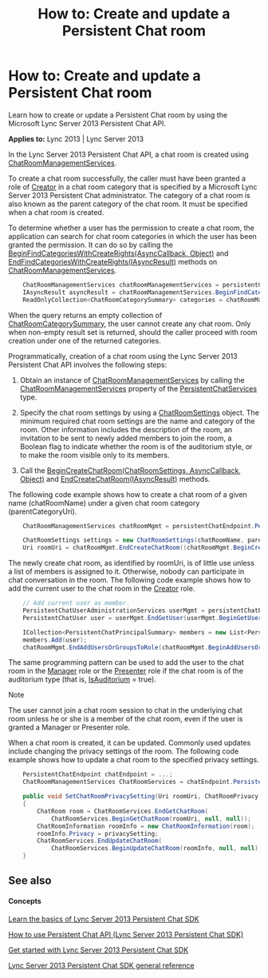 ﻿---
title: 'How to: Create and update a Persistent Chat room'
TOCTitle: 'How to: Create and update a Persistent Chat room'
ms:assetid: cc3a1483-3c6e-49e6-a458-756394a599e5
ms:mtpsurl: https://msdn.microsoft.com/library/Dn465911(v=office.15)
ms:contentKeyID: 57101434
ms.date: 07/24/2014
mtps_version: v=office.15
dev_langs:
- csharp
---

# How to: Create and update a Persistent Chat room

Learn how to create or update a Persistent Chat room by using the Microsoft Lync Server 2013 Persistent Chat API.


**Applies to:** Lync 2013 | Lync Server 2013

In the Lync Server 2013 Persistent Chat API, a chat room is created using [ChatRoomManagementServices](https://msdn.microsoft.com/library/jj266394\(v=office.15\)).

To create a chat room successfully, the caller must have been granted a role of [Creator](https://msdn.microsoft.com/library/jj266929\(v=office.15\)) in a chat room category that is specified by a Microsoft Lync Server 2013 Persistent Chat administrator. The category of a chat room is also known as the parent category of the chat room. It must be specified when a chat room is created.

To determine whether a user has the permission to create a chat room, the application can search for chat room categories in which the user has been granted the permission. It can do so by calling the [BeginFindCategoriesWithCreateRights(AsyncCallback, Object)](https://msdn.microsoft.com/library/jj267546\(v=office.15\)) and [EndFindCategoriesWithCreateRights(IAsyncResult)](https://msdn.microsoft.com/library/jj266355\(v=office.15\)) methods on [ChatRoomManagementServices](https://msdn.microsoft.com/library/jj266394\(v=office.15\)).

```csharp
    ChatRoomManagementServices chatRoomManagementServices = persistentChatEndpoint.PersistentChatServices.ChatRoomManagementServices;
    IAsyncResult asyncResult = chatRoomManagementServices.BeginFindCategoriesWithCreateRights(null, null);
    ReadOnlyCollection<ChatRoomCategorySummary> categories = chatRoomManagementServices.EndFindCategoriesWithCreateRights(asyncResult);
```

When the query returns an empty collection of [ChatRoomCategorySummary](https://msdn.microsoft.com/library/jj267884\(v=office.15\)), the user cannot create any chat room. Only when non-empty result set is returned, should the caller proceed with room creation under one of the returned categories.

Programmatically, creation of a chat room using the Lync Server 2013 Persistent Chat API involves the following steps:

1.  Obtain an instance of [ChatRoomManagementServices](https://msdn.microsoft.com/library/jj266394\(v=office.15\)) by calling the [ChatRoomManagementServices](https://msdn.microsoft.com/library/jj267183\(v=office.15\)) property of the [PersistentChatServices](https://msdn.microsoft.com/library/jj266890\(v=office.15\)) type.

2.  Specify the chat room settings by using a [ChatRoomSettings](https://msdn.microsoft.com/library/jj267618\(v=office.15\)) object. The minimum required chat room settings are the name and category of the room. Other information includes the description of the room, an invitation to be sent to newly added members to join the room, a Boolean flag to indicate whether the room is of the auditorium style, or to make the room visible only to its members.

3.  Call the [BeginCreateChatRoom(ChatRoomSettings, AsyncCallback, Object)](https://msdn.microsoft.com/library/jj266391\(v=office.15\)) and [EndCreateChatRoom(IAsyncResult)](https://msdn.microsoft.com/library/jj267626\(v=office.15\)) methods.

The following code example shows how to create a chat room of a given name (chatRoomName) under a given chat room category (parentCategoryUri).

```csharp
    ChatRoomManagementServices chatRoomMgmt = persistentChatEndpoint.PersistentChatServices.ChatRoomManagementServices;

    ChatRoomSettings settings = new ChatRoomSettings(chatRoomName, parentCategoryUri);
    Uri roomUri = chatRoomMgmt.EndCreateChatRoom((chatRoomMgmt.BeginCreateChatRoom(settings, null, null)));
```

The newly create chat room, as identified by roomUri, is of little use unless a list of members is assigned to it. Otherwise, nobody can participate in chat conversation in the room. The following code example shows how to add the current user to the chat room in the [Creator](https://msdn.microsoft.com/library/jj266929\(v=office.15\)) role.

```csharp
    // Add current user as member.            
    PersistentChatUserAdministrationServices userMgmt = persistentChatEndpoint.PersistentChatServices.UserAdministrationServices;
    PersistentChatUser user = userMgmt.EndGetUser(userMgmt.BeginGetUser(new Uri(persistentChatEndpoint.InnerEndpoint.OwnerUri), null, null));

    ICollection<PersistentChatPrincipalSummary> members = new List<PersistentChatPrincipalSummary>();
    members.Add(user);
    chatRoomMgmt.EndAddUsersOrGroupsToRole(chatRoomMgmt.BeginAddUsersOrGroupsToRole(ChatRoomRole.Member, roomUri, members, null, null));
```

The same programming pattern can be used to add the user to the chat room in the [Manager](https://msdn.microsoft.com/library/jj266929\(v=office.15\)) role or the [Presenter](https://msdn.microsoft.com/library/jj266929\(v=office.15\)) role if the chat room is of the auditorium type (that is, [IsAuditorium](https://msdn.microsoft.com/library/jj266864\(v=office.15\)) = true).


> [!NOTE]
> <P>The user cannot join a chat room session to chat in the underlying chat room unless he or she is a member of the chat room, even if the user is granted a Manager or Presenter role.</P>



When a chat room is created, it can be updated. Commonly used updates include changing the privacy settings of the room. The following code example shows how to update a chat room to the specified privacy settings.

```csharp
    PersistentChatEndpoint chatEndpoint = ...;
    ChatRoomManagementServices ChatRoomServices = chatEndpoint.PersistentChatServices.ChatRoomManagementServices; 

    public void SetChatRoomPrivacySetting(Uri roomUri, ChatRoomPrivacy privacySetting)
    {
        ChatRoom room = ChatRoomServices.EndGetChatRoom(
            ChatRoomServices.BeginGetChatRoom(roomUri, null, null));
        ChatRoomInformation roomInfo = new ChatRoomInformation(room);
        roomInfo.Privacy = privacySetting;
        ChatRoomServices.EndUpdateChatRoom(
            ChatRoomServices.BeginUpdateChatRoom(roomInfo, null, null));            
    }
```

## See also

#### Concepts

[Learn the basics of Lync Server 2013 Persistent Chat SDK](learn-the-basics-of-lync-server-2013-persistent-chat-sdk.md)

[How to use Persistent Chat API (Lync Server 2013 Persistent Chat SDK)](how-to-use-persistent-chat-api-lync-server-2013-persistent-chat-sdk.md)

[Get started with Lync Server 2013 Persistent Chat SDK](get-started-with-lync-server-2013-persistent-chat-sdk.md)

[Lync Server 2013 Persistent Chat SDK general reference](lync-server-2013-persistent-chat-sdk-general-reference.md)

